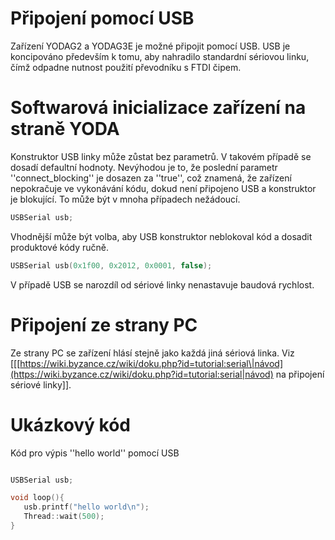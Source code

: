 # Připojení pomocí USB

Zařízení YODAG2 a YODAG3E je možné připojit pomocí USB. USB je koncipováno především k tomu, aby nahradilo standardní sériovou linku, čímž odpadne nutnost použití převodníku s FTDI čipem.

# Softwarová inicializace zařízení na straně YODA

Konstruktor USB linky může zůstat bez parametrů. V takovém případě se dosadí defaultní hodnoty. Nevýhodou je to, že poslední parametr ''connect\_blocking'' je dosazen za ''true'', což znamená, že zařízení nepokračuje ve vykonávání kódu, dokud není připojeno USB a konstruktor je blokující. To může být v mnoha případech nežádoucí.

```cpp
USBSerial usb;
```

Vhodnější může být volba, aby USB konstruktor neblokoval kód a dosadit produktové kódy ručně.

```cpp
USBSerial usb(0x1f00, 0x2012, 0x0001, false);
```

V případě USB se narozdíl od sériové linky nenastavuje baudová rychlost.

# Připojení ze strany PC

Ze strany PC se zařízení hlásí stejně jako každá jiná sériová linka. Viz \[\[[https://wiki.byzance.cz/wiki/doku.php?id=tutorial:serial\|návod](https://wiki.byzance.cz/wiki/doku.php?id=tutorial:serial|návod) na připojení sériové linky\]\].

# Ukázkový kód

Kód pro výpis ''hello world'' pomocí USB

```cpp

USBSerial usb;

void loop(){
   usb.printf("hello world\n");
   Thread::wait(500);
}
```



